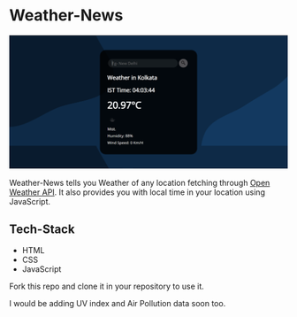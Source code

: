 # Weather-News

![screenshot](image.png)


Weather-News tells you Weather of any location fetching through [Open Weather API](https://openweathermap.org/api). It also provides you with local time in your location using JavaScript.

## Tech-Stack

- HTML
- CSS
- JavaScript

Fork this repo and clone it in your repository to use it.

I would be adding UV index and Air Pollution data soon too.





